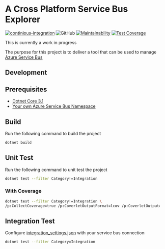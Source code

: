 # A Cross Platform Service Bus Explorer

[![continious-integration](https://github.com/scott-the-programmer/azure-service-bus-explorer/workflows/continious-integration/badge.svg)](https://github.com/scott-the-programmer/azure-service-bus-explorer/actions)
![GitHub](https://img.shields.io/github/license/scott-the-programmer/azure-service-bus-explorer?style=flat)
[![Maintainability](https://api.codeclimate.com/v1/badges/9db0f09ee4418d907ac4/maintainability)](https://codeclimate.com/github/scott-the-programmer/azure-service-bus-explorer/maintainability)
[![Test Coverage](https://api.codeclimate.com/v1/badges/9db0f09ee4418d907ac4/test_coverage)](https://codeclimate.com/github/scott-the-programmer/azure-service-bus-explorer/test_coverage)

This is currently a work in progress

The purpose for this project is to deliver a tool that can be used to manage [Azure Service Bus](https://docs.microsoft.com/bs-latn-ba/azure/service-bus-messaging/service-bus-messaging-overview)

## Development

## Prerequisites

* [Dotnet Core 3.1](https://dotnet.microsoft.com/download/dotnet-core/3.1)
* [Your own Azure Service Bus Namespace](https://azure.microsoft.com/en-us/services/service-bus/)

## Build

Run the following command to build the project

```bash
dotnet build
```

## Unit Test

Run the following command to unit test the project

```bash
dotnet test --filter Category!=Integration
```

### With Coverage

```bash
dotnet test --filter Category!=Integration \
/p:CollectCoverage=true /p:CoverletOutputFormat=lcov /p:CoverletOutput=../lcov.info
```

## Integration Test

Configure [integration_settings.json](./AzureServiceBusExplorerIntegrationTests/integration_settings.json) with your service bus connection

```bash
dotnet test --filter Category=Integration
```
